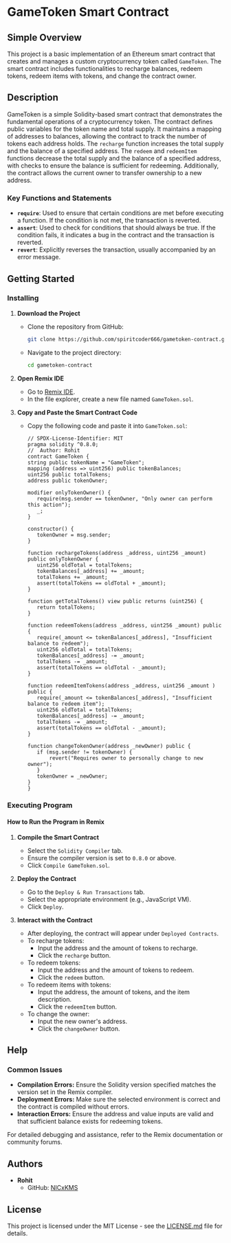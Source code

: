# GameToken Smart Contract

## Simple Overview
This project is a basic implementation of an Ethereum smart contract that creates and manages a custom cryptocurrency token called `GameToken`. The smart contract includes functionalities to recharge balances, redeem tokens, redeem items with tokens, and change the contract owner.

## Description
GameToken is a simple Solidity-based smart contract that demonstrates the fundamental operations of a cryptocurrency token. The contract defines public variables for the token name and total supply. It maintains a mapping of addresses to balances, allowing the contract to track the number of tokens each address holds. The `recharge` function increases the total supply and the balance of a specified address. The `redeem` and `redeemItem` functions decrease the total supply and the balance of a specified address, with checks to ensure the balance is sufficient for redeeming. Additionally, the contract allows the current owner to transfer ownership to a new address.

### Key Functions and Statements
- **`require`**: Used to ensure that certain conditions are met before executing a function. If the condition is not met, the transaction is reverted.
- **`assert`**: Used to check for conditions that should always be true. If the condition fails, it indicates a bug in the contract and the transaction is reverted.
- **`revert`**: Explicitly reverses the transaction, usually accompanied by an error message.

## Getting Started

### Installing
1. **Download the Project**
   - Clone the repository from GitHub:
     ```sh
     git clone https://github.com/spiritcoder666/gametoken-contract.git
     ```
   - Navigate to the project directory:
     ```sh
     cd gametoken-contract
     ```

2. **Open Remix IDE**
   - Go to [Remix IDE](https://remix.ethereum.org/).
   - In the file explorer, create a new file named `GameToken.sol`.

3. **Copy and Paste the Smart Contract Code**
   - Copy the following code and paste it into `GameToken.sol`:
     ```solidity
     // SPDX-License-Identifier: MIT
     pragma solidity ^0.8.0;
     //  Author: Rohit
     contract GameToken {
     string public tokenName = "GameToken";
     mapping (address => uint256) public tokenBalances;
     uint256 public totalTokens;
     address public tokenOwner;

     modifier onlyTokenOwner() {
        require(msg.sender == tokenOwner, "Only owner can perform this action");
        _;
     }

     constructor() {
        tokenOwner = msg.sender;
     }

     function rechargeTokens(address _address, uint256 _amount) public onlyTokenOwner {
        uint256 oldTotal = totalTokens;
        tokenBalances[_address] += _amount;
        totalTokens += _amount;
        assert(totalTokens == oldTotal + _amount);
     }

     function getTotalTokens() view public returns (uint256) {
        return totalTokens;
     }
 
     function redeemTokens(address _address, uint256 _amount) public {
        require(_amount <= tokenBalances[_address], "Insufficient balance to redeem");
        uint256 oldTotal = totalTokens;
        tokenBalances[_address] -= _amount;
        totalTokens -= _amount;
        assert(totalTokens == oldTotal - _amount);
     }

     function redeemItemTokens(address _address, uint256 _amount ) public {
        require(_amount <= tokenBalances[_address], "Insufficient balance to redeem item");
        uint256 oldTotal = totalTokens;
        tokenBalances[_address] -= _amount;
        totalTokens -= _amount;
        assert(totalTokens == oldTotal - _amount);
     }

     function changeTokenOwner(address _newOwner) public {
        if (msg.sender != tokenOwner) {
            revert("Requires owner to personally change to new owner");
        }
        tokenOwner = _newOwner;
     }
     }

     ```

### Executing Program

#### How to Run the Program in Remix
1. **Compile the Smart Contract**
   - Select the `Solidity Compiler` tab.
   - Ensure the compiler version is set to `0.8.0` or above.
   - Click `Compile GameToken.sol`.

2. **Deploy the Contract**
   - Go to the `Deploy & Run Transactions` tab.
   - Select the appropriate environment (e.g., JavaScript VM).
   - Click `Deploy`.

3. **Interact with the Contract**
   - After deploying, the contract will appear under `Deployed Contracts`.
   - To recharge tokens:
     - Input the address and the amount of tokens to recharge.
     - Click the `recharge` button.
   - To redeem tokens:
     - Input the address and the amount of tokens to redeem.
     - Click the `redeem` button.
   - To redeem items with tokens:
     - Input the address, the amount of tokens, and the item description.
     - Click the `redeemItem` button.
   - To change the owner:
     - Input the new owner's address.
     - Click the `changeOwner` button.

## Help

### Common Issues
- **Compilation Errors:** Ensure the Solidity version specified matches the version set in the Remix compiler.
- **Deployment Errors:** Make sure the selected environment is correct and the contract is compiled without errors.
- **Interaction Errors:** Ensure the address and value inputs are valid and that sufficient balance exists for redeeming tokens.

For detailed debugging and assistance, refer to the Remix documentation or community forums.

## Authors
- **Rohit**
  - GitHub: [NICxKMS](https://github.com/spiritcoder666)
 

## License
This project is licensed under the MIT License - see the [LICENSE.md](LICENSE.md) file for details.
